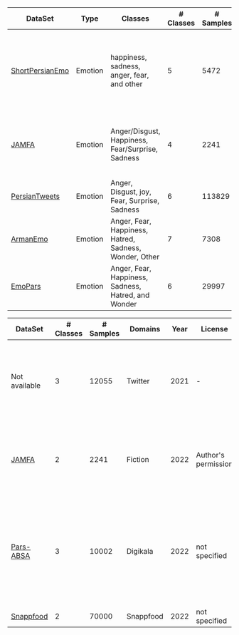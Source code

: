 | DataSet | Type | Classes | # Classes | # Samples | Domains | EmotionModel | Year | License | paper |
| -------- | -------- | -------- | -------- | -------- | -------- | -------- | -------- | -------- | -------- |
| [ShortPersianEmo](https://github.com/vkiani/ShortPersianEmo) | Emotion | happiness, sadness, anger, fear, and other | 5 | 5472 | Twitter, Digikala | RachaelJack | 2023 | GNU | Investigating shallow and deep learning techniques for emotion classification in short Persian texts |
| [JAMFA](https://github.com/Azadsee/JAMFA) | Emotion | Anger/Disgust, Happiness, Fear/Surprise, Sadness | 4 | 2241 | Fiction | EKMAN | 2022 | --- | Deep Emotion Detection Sentiment Analysis of Persian Literary Text |
| [PersianTweets](https://www.kaggle.com/datasets/behdadkarimi/persian-tweets-emotional-dataset) | Emotion | Anger, Disgust, joy, Fear, Surprise, Sadness | 6 | 113829 | Twitter | EKMAN | 2021 | Author's permission | - |
| [ArmanEmo](https://github.com/arman-rayan-sharif/arman-text-emotion?tab=readme-ov-file) | Emotion | Anger, Fear, Happiness, Hatred, Sadness, Wonder, Other | 7 | 7308 |  Twitter, Instagram, and Digikala | EKMAN | 2022 | non-commercial use | - | ARMANEMO: A PERSIAN DATASET FOR TEXT-BASED EMOTION DETECTION
| [EmoPars](https://github.com/nazaninsbr/persian-emotion-detection) | Emotion | Anger, Fear, Happiness, Sadness, Hatred, and Wonder | 6 | 29997 | Twitter | EKMAN | 2021 | not specified | - | EmoPars: A Collection of 30K Emotion-Annotated Persian Social Media Texts




| DataSet | # Classes | # Samples | Domains | Year | License | Paper Title | Notes |
| -------- | -------- | -------- | -------- | -------- | -------- | -------- | -------- |
| Not available | 3 | 12055 | Twitter | 2021 | - | ParsBERT Post-Training for Sentiment Analysis of Tweets Concerning Stock Market | - |
| [JAMFA](https://github.com/Azadsee/JAMFA) | 2 | 2241 | Fiction | 2022 | Author's permission | Deep Emotion Detection Sentiment Analysis of Persian Literary Text | - |
| [Pars-ABSA](https://github.com/Titowak/Pars-ABSA) | 3 | 10002 | Digikala | 2022 | not specified | Pars-ABSA: a Manually Annotated Aspect-based Sentiment Analysis Benchmark on Farsi Product Reviews | Aspect based  |
| [Snappfood](https://www.kaggle.com/datasets/soheiltehranipour/snappfood-persian-sentiment-analysis) | 2 | 70000 | Snappfood | 2022 | not specified | - | - |
